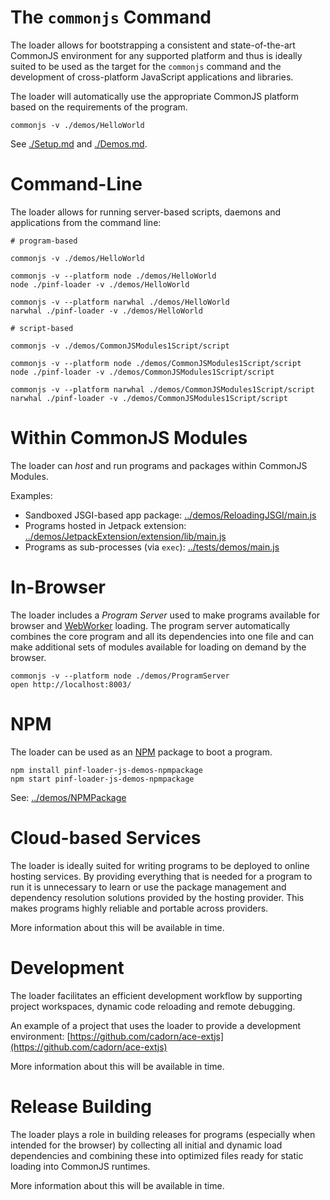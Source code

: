 
The `commonjs` Command
======================

The loader allows for bootstrapping a consistent and state-of-the-art CommonJS environment
for any supported platform and thus is ideally suited to be used as the target for the `commonjs` command and the
development of cross-platform JavaScript applications and libraries.

The loader will automatically use the appropriate CommonJS platform based on the requirements
of the program.

    commonjs -v ./demos/HelloWorld

See [./Setup.md](https://github.com/pinf/loader-js/blob/master/docs/Setup.md) and [./Demos.md](https://github.com/pinf/loader-js/blob/master/docs/Demos.md).


Command-Line
============

The loader allows for running server-based scripts, daemons and applications from the command line:

    # program-based
    
    commonjs -v ./demos/HelloWorld

    commonjs -v --platform node ./demos/HelloWorld
    node ./pinf-loader -v ./demos/HelloWorld

    commonjs -v --platform narwhal ./demos/HelloWorld
    narwhal ./pinf-loader -v ./demos/HelloWorld
    
    # script-based
    
    commonjs -v ./demos/CommonJSModules1Script/script

    commonjs -v --platform node ./demos/CommonJSModules1Script/script
    node ./pinf-loader -v ./demos/CommonJSModules1Script/script

    commonjs -v --platform narwhal ./demos/CommonJSModules1Script/script
    narwhal ./pinf-loader -v ./demos/CommonJSModules1Script/script


Within CommonJS Modules
=======================

The loader can _host_ and run programs and packages within CommonJS Modules.

Examples:

  * Sandboxed JSGI-based app package: [../demos/ReloadingJSGI/main.js](https://github.com/pinf/loader-js/blob/master/demos/ReloadingJSGI/main.js)
  * Programs hosted in Jetpack extension: [../demos/JetpackExtension/extension/lib/main.js](https://github.com/pinf/loader-js/blob/master/demos/JetpackExtension/extension/lib/main.js)
  * Programs as sub-processes (via `exec`): [../tests/demos/main.js](https://github.com/pinf/loader-js/blob/master/tests/demos/main.js)


In-Browser
==========

The loader includes a _Program Server_ used to make programs available for browser and [WebWorker](http://www.whatwg.org/specs/web-workers/current-work/)
loading. The program server automatically combines the core program and all its dependencies into one file and can make additional
sets of modules available for loading on demand by the browser.

    commonjs -v --platform node ./demos/ProgramServer
    open http://localhost:8003/ 


NPM
===

The loader can be used as an [NPM](http://npmjs.org/) package to boot a program.

    npm install pinf-loader-js-demos-npmpackage
    npm start pinf-loader-js-demos-npmpackage

See: [../demos/NPMPackage](https://github.com/pinf/loader-js/tree/master/demos/NPMPackage)


Cloud-based Services
====================

The loader is ideally suited for writing programs to be deployed to online hosting services. By providing everything that is needed
for a program to run it is unnecessary to learn or use the package management and dependency resolution solutions provided
by the hosting provider. This makes programs highly reliable and portable across providers.

More information about this will be available in time.


Development
===========

The loader facilitates an efficient development workflow by supporting project workspaces, dynamic code reloading and remote debugging.

An example of a project that uses the loader to provide a development environment: [https://github.com/cadorn/ace-extjs](https://github.com/cadorn/ace-extjs)

More information about this will be available in time.


Release Building
================

The loader plays a role in building releases for programs (especially when intended for the browser) by collecting all
initial and dynamic load dependencies and combining these into optimized files ready for static loading into
CommonJS runtimes.

More information about this will be available in time.
